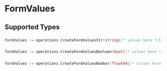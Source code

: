# FormValues


## Supported Types

### 

```go
formValues := operations.CreateFormValuesStr(string{/* values here */})
```

### 

```go
formValues := operations.CreateFormValuesBoolean(bool{/* values here */})
```

### 

```go
formValues := operations.CreateFormValuesNumber(float64{/* values here */})
```

